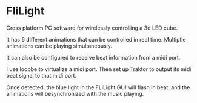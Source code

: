 FliLight
========

Cross platform PC software for wirelessly controlling a 3d LED cube.

It has 6 different animations that can be controlled in real time. Multiptle animations can be playing simultaneously.

It can also be configured to receive beat information from a midi port.

I use loopbe to virtualize a midi port. Then set up Traktor to output its midi beat signal to that midi port.

Once detected, the blue light in the FLiLight GUI will flash in beat, and the animations will besynchronized with the music playing.

